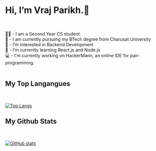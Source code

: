# Hi, I’m Vraj Parikh.👋
<br>

:student: - I am a Second Year CS student. <br>
:school: - I am currently pursuing my BTech degree from Charusat University <br>
👀 - I’m interested in Backend Development <br>
🌱 - I’m currently learning React.js and Node.js<br>
:computer: - I'm currently working on HackerMann, an online IDE for pair-programming. <br>
<br>

## My Top Langangues
<br>

[![Top Langs](https://github-readme-stats.vercel.app/api/top-langs/?username=vraj291&layout=compact&theme=tokyonight)](https://github.com/anuraghazra/github-readme-stats)

## My Github Stats
<br>

[![GitHub stats](https://github-readme-stats.vercel.app/api?username=vraj291&show_icons=true&theme=tokyonight)](https://github.com/anuraghazra/github-readme-stats)

<!---
vraj291/vraj291 is a ✨ special ✨ repository because its `README.md` (this file) appears on your GitHub profile.
You can click the Preview link to take a look at your changes.
--->
